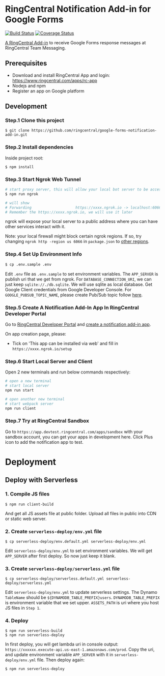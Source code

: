 # RingCentral Notification Add-in for Google Forms

[![Build Status](https://github.com/ringcentral/google-forms-notification-add-in/actions/workflows/ci.yml/badge.svg?branch=main)](https://github.com/ringcentral/google-forms-notification-add-in/actions)
[![Coverage Status](https://coveralls.io/repos/github/ringcentral/google-forms-notification-add-in/badge.svg?branch=main)](https://coveralls.io/github/ringcentral/google-forms-notification-add-in?branch=main)

[A RingCentral Add-in](https://www.ringcentral.com/apps/google-forms-add-in-for-ringcentral) to receive Google Forms response messages at RingCentral Team Messaging.

## Prerequisites

- Download and install RingCentral App and login: https://www.ringcentral.com/apps/rc-app
- Nodejs and npm
- Register an app on Google platform

## Development

### Step.1 Clone this project

```
$ git clone https://github.com/ringcentral/google-forms-notification-add-in.git
```

### Step.2 Install dependencies

Inside project root:

```
$ npm install
```

### Step.3 Start Ngrok Web Tunnel

```bash
# start proxy server, this will allow your local bot server to be accessed by the RingCentral service
$ npm run ngrok

# will show
# Forwarding                    https://xxxx.ngrok.io -> localhost:6066
# Remember the https://xxxx.ngrok.io, we will use it later
```

ngrok will expose your local server to a public address where you can have other services interact with it.

Note: your local firewall might block certain ngrok regions. If so, try changing `ngrok http -region us 6066` in `package.json` to [other regions](https://www.google.com/search?q=ngrok+regions).

### Step.4 Set Up Environment Info

```bash
$ cp .env.sample .env
```

Edit `.env` file as `.env.sample` to set environment variables. The `APP_SERVER` is publish uri that we get from ngrok. For `DATABASE_CONNECTION_URI`, we can just keep `sqlite://./db.sqlite`. We will use sqlite as local database. 
Get Google Client credentials from Google Developer Console. For `GOOGLE_PUBSUB_TOPIC_NAME`, please create Pub/Sub topic follow [here](https://developers.google.com/forms/api/guides/push-notifications#set_up_a_cloud_pubsub_topic).

### Step.5 Create A Notification Add-In App In RingCentral Developer Portal

Go to [RingCentral Developer Portal](https://developers.ringcentral.com/) and [create a notification add-in app](https://developers.ringcentral.com/guide/basics/create-app).

On app creation page, please:
- Tick on 'This app can be installed via web' and fill in `https://xxxx.ngrok.io/setup` 

### Step.6 Start Local Server and Client

Open 2 new terminals and run below commands respectively:

```bash
# open a new terminal
# start local server
npm run start

# open another new terminal
# start webpack server
npm run client
```

### Step.7 Try at RingCentral Sandbox

Go to `https://app.devtest.ringcentral.com/apps/sandbox` with your sandbox account, you can get your apps in development here. Click Plus icon to add the notification app to test.

# Deployment

## Deploy with Serverless

### 1. Compile JS files

```
$ npm run client-build
```

And get all JS assets file at public folder. Upload all files in public into CDN or static web server.

### 2. Create `serverless-deploy/env.yml` file

```
$ cp serverless-deploy/env.default.yml serverless-deploy/env.yml
```

Edit `serverless-deploy/env.yml` to set environment variables.
We will get `APP_SERVER` after first deploy. So now just keep it blank.

### 3. Create `serverless-deploy/serverless.yml` file

```
$ cp serverless-deploy/serverless.default.yml serverless-deploy/serverless.yml
```

Edit `serverless-deploy/env.yml` to update serverless settings.
The Dynamo `TableName` should be `${DYNAMODB_TABLE_PREFIX}users`. `DYNAMODB_TABLE_PREFIX` is environment variable that we set upper. `ASSETS_PATH` is uri where you host JS files in `Step 1`.

### 4. Deploy

```
$ npm run serverless-build
$ npm run serverless-deploy
```

In first deploy, you will get lambda uri in console output: `https://xxxxxx.execute-api.us-east-1.amazonaws.com/prod`.
Copy the uri, and update environment variable `APP_SERVER` with it in `serverless-deploy/env.yml` file. Then deploy again:

```
$ npm run serverless-deploy
```
